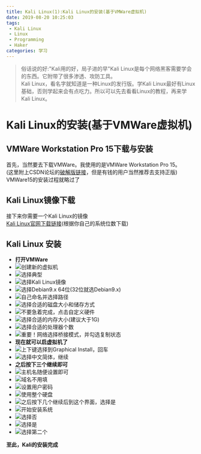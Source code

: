 ```yaml
---
title: Kali Linux(1):Kali Linux的安装(基于VMWare虚拟机)
date: 2019-08-20 10:25:03
tags: 
 - Kali Linux
 - Linux
 - Programming
 - Haker
categories: 学习
---
```



<head>
    <script src="https://use.fontawesome.com/9c273aaf8d.js"></script>
</head> 

> <i class="fa fa-quote-left fa-3x fa-pull-left"></i>俗话说的好:"Kali用的好，局子进的早"Kali Linux是每个网络黑客需要学会的东西。它附带了很多渗透、攻防工具。  
> Kali Linux，看名字就知道是一种Linux的发行版。学Kali Linux最好有Linux基础，否则学起来会有点吃力。所以可以先去看看Linux的教程，再来学Kali Linux。
<!--more-->

Kali Linux的安装(基于VMWare虚拟机)
===

VMWare Workstation Pro 15下载与安装
---

首先，当然要去下载VMWare。我使用的是VMWare Workstation Pro 15。  
(这里附上CSDN论坛的[破解版链接](https://blog.csdn.net/felix__h/article/details/82853501)，但是有钱的用户当然推荐去支持正版)  
VMWare15的安装过程就略过了

Kali Linux镜像下载
---
接下来你需要一个Kali Linux的镜像  
[Kali Linux官网下载链接](https://www.kali.org/downloads/)(根据你自己的系统位数下载)

Kali Linux 安装
---
- **打开VMWare**
- ![创建新的虚拟机](https://s2.ax1x.com/2019/08/20/mGi3pd.png)
- ![选择典型](https://s2.ax1x.com/2019/08/20/mGi27T.png)
- ![选择Kali Linux镜像](https://s2.ax1x.com/2019/08/20/mGiz3d.png)
- ![选择Debian9.x 64位(32位就选Debian9.x)](https://s2.ax1x.com/2019/08/20/mGFwb6.png)
- ![自己命名并选择路径](https://s2.ax1x.com/2019/08/20/mGFgxA.png)
- ![选择合适的磁盘大小和储存方式](https://s2.ax1x.com/2019/08/20/mGFTPg.png)
- ![不要急着完成，点击自定义硬件](https://s2.ax1x.com/2019/08/20/mGFxaT.png)
- ![选择合适的内存大小(建议大于1G)](https://s2.ax1x.com/2019/08/20/mGkAqx.png)
- ![选择合适的处理器个数](https://s2.ax1x.com/2019/08/20/mGkNFS.png)
- ![重要！网络选择桥接模式，并勾选复制状态](https://s2.ax1x.com/2019/08/20/mGkfSJ.png)
- **现在就可以启虚拟机了**
- ![上下键选择到Graphical Install，回车](https://s2.ax1x.com/2019/08/20/mGAElj.png)
- ![选择中文简体，继续](https://s2.ax1x.com/2019/08/20/mGAwtO.png)
- **之后按下三个继续即可**
- ![主机名随便设置即可](https://s2.ax1x.com/2019/08/20/mGAcnI.png)
- ![域名不用填](https://s2.ax1x.com/2019/08/20/mGA59g.png)
- ![设置用户密码](https://s2.ax1x.com/2019/08/20/mGAOEV.png)
- ![使用整个硬盘](https://s2.ax1x.com/2019/08/20/mGEQbt.png)
- ![之后按下几个继续后到这个界面，选择是](https://s2.ax1x.com/2019/08/20/mGEfq1.png)
- ![开始安装系统](https://s2.ax1x.com/2019/08/20/mGVfSg.png)
- ![选择否](https://s2.ax1x.com/2019/08/20/mGmGes.png)
- ![选择是](https://s2.ax1x.com/2019/08/20/mGukVA.png)
- ![选择第二个](https://s2.ax1x.com/2019/08/20/mGuQbj.png)

**至此，Kali的安装完成**
